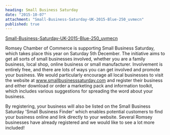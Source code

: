 ```yaml
---
heading: Small Business Saturday
date: "2015-10-07"
attachment: "Small-Business-Saturday-UK-2015-Blue-250_uvmecn"
published: true
---
```


[Small-Business-Saturday-UK-2015-Blue-250_uvmecn](Small-Business-Saturday-UK-2015-Blue-250_uvmecn)

Romsey Chamber of Commerce is supporting Small Business Saturday, which takes place this year on Saturday 5th December. The initiative aims to get all sorts of small businesses involved, whether you are a family business, local shop, online business or small manufacturer. Involvement is entirely free, and there are lots of ways you can get involved and promote your business. We would particularly encourage all local businesses to visit the website at www.smallbusinesssaturday.com and register their business and either download or order a marketing pack and information toolkit, which includes various suggestions for spreading the word about your business.

By registering, your business will also be listed on the Small Business Saturday 'Small Business Finder' which enables potential customers to find your business online and link directly to your website. Several Romsey businesses have already registered and we would like to see a lot more included!
